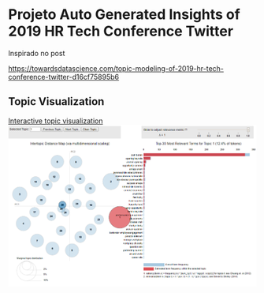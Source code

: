 # Projeto Auto Generated Insights of 2019 HR Tech Conference Twitter
Inspirado no post

https://towardsdatascience.com/topic-modeling-of-2019-hr-tech-conference-twitter-d16cf75895b6


## Topic Visualization

[Interactive topic visualization](https://ai-journey.com/wp-content/uploads/2019/10/lda.html)
[![image](./figures/HRTechConf2019Topics_lda.png)](https://ai-journey.com/wp-content/uploads/2019/10/lda.html)

